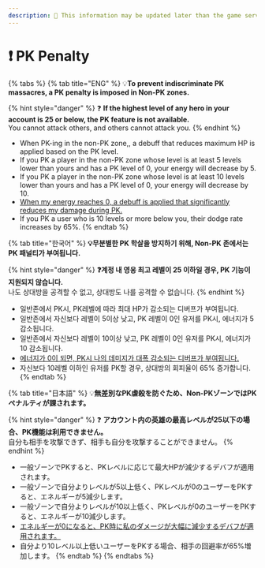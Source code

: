 ```yaml
---
description: 🛑 This information may be updated later than the game server data.
---
```


# ❗ PK Penalty

{% tabs %}
{% tab title="ENG" %}
💡**To prevent indiscriminate PK massacres, a PK penalty is imposed in Non-PK zones.**

{% hint style="danger" %}
❓ **If the highest level of any hero in your account is 25 or below, the PK feature is not available.**\
You cannot attack others, and others cannot attack you.
{% endhint %}

* When PK-ing in the non-PK zone,, a debuff that reduces maximum HP is applied based on the PK level.
* If you PK a player in the non-PK zone whose level is at least 5 levels lower than yours and has a PK level of 0, your energy will decrease by 5.
* If you PK a player in the non-PK zone whose level is at least 10 levels lower than yours and has a PK level of 0, your energy will decrease by 10.
* [When my energy reaches 0, a debuff is applied that significantly reduces my damage during PK.](../energy/0-energy-penalty.md#eng)
* If you PK a user who is 10 levels or more below you, their dodge rate increases by 65%.
{% endtab %}

{% tab title="한국어" %}
**💡무분별한 PK 학살을 방지하기 위해, Non-PK 존에서는 PK 패널티가 부여됩니다.**

{% hint style="danger" %}
**❓계정 내 영웅 최고 레벨이 25 이하일 경우, PK 기능이 지원되지 않습니다.** \
나도 상대방을 공격할 수 없고, 상대방도 나를 공격할 수 없습니다.
{% endhint %}

* 일반존에서 PK시, PK레벨에 따라 최대 HP가 감소되는 디버프가 부여됩니다.
* 일반존에서 자신보다 레벨이 5이상 낮고, PK 레벨이 0인 유저를 PK시, 에너지가 5 감소됩니다.
* 일반존에서 자신보다 레벨이 10이상 낮고, PK 레벨이 0인 유저를 PK시, 에너지가 10 감소됩니다.
* [에너지가 0이 되면, PK시 나의 데미지가 대폭 감소되는 디버프가 부여됩니다.](../energy/0-energy-penalty.md#undefined-1)
* 자신보다 10레벨 이하인 유저를 PK할 경우, 상대방의 회피율이 65% 증가합니다.
{% endtab %}

{% tab title="日本語" %}
💡**無差別なPK虐殺を防ぐため、Non-PKゾーンではPKペナルティが課されます。**

{% hint style="danger" %}
❓ **アカウント内の英雄の最高レベルが25以下の場合、PK機能は利用できません。**\
自分も相手を攻撃できず、相手も自分を攻撃することができません。
{% endhint %}

* 一般ゾーンでPKすると、PKレベルに応じて最大HPが減少するデバフが適用されます。
* &#x20;一般ゾーンで自分よりレベルが5以上低く、PKレベルが0のユーザーをPKすると、エネルギーが5減少します。
* &#x20;一般ゾーンで自分よりレベルが10以上低く、PKレベルが0のユーザーをPKすると、エネルギーが10減少します。&#x20;
* [エネルギーが0になると、PK時に私のダメージが大幅に減少するデバフが適用されます。](../energy/0-energy-penalty.md#ri-ben-yu)
* 自分より10レベル以上低いユーザーをPKする場合、相手の回避率が65%増加します。
{% endtab %}
{% endtabs %}
